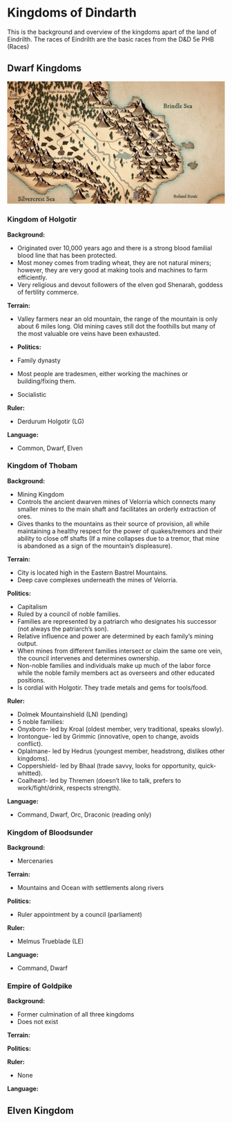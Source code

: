 # Kingdoms of Dindarth
This is the background and overview of the kingdoms apart of the land of Eindrilth. The races of Eindrilth are the basic races from the D&D 5e PHB (Races)

## Dwarf Kingdoms

![alt text](https://github.com/garretthaima/kingdom-of-dindarth/blob/83a4bf256a1eb6cac52ec6609065ec0f416b08af/world-info/images/Bastrel%20Valley.jpg?raw=true)

### Kingdom of Holgotir

**Background:**
- Originated over 10,000 years ago and there is a strong blood familial blood line that has been protected. 
- Most money comes from trading wheat, they are not natural miners; however, they are very good at making tools and machines to farm efficiently.
- Very religious and devout followers of the elven god Shenarah, goddess of fertility commerce.

**Terrain:**
- Valley farmers near an old mountain, the range of the mountain is only about 6 miles long. Old mining caves still dot the foothills but many of the most valuable ore veins have been exhausted.

- **Politics:**
- Family dynasty
- Most people are tradesmen, either working the machines or building/fixing them. 
- Socialistic 

**Ruler:**
- Derdurum Holgotir (LG)

**Language:**
- Common, Dwarf, Elven

### Kingdom of Thobam

**Background:**
- Mining Kingdom
-	Controls the ancient dwarven mines of Velorria which connects many smaller mines to the main shaft and facilitates an orderly extraction of ores.
-	Gives thanks to the mountains as their source of provision, all while maintaining a healthy respect for the power of quakes/tremors and their ability to close off shafts (If a mine collapses due to a tremor, that mine is abandoned as a sign of the mountain’s displeasure).

**Terrain:**
-	City is located high in the Eastern Bastrel Mountains.
-	Deep cave complexes underneath the mines of Velorria.

**Politics:**
- Capitalism
- Ruled by a council of noble families.
- Families are represented by a patriarch who designates his successor (not always the patriarch’s son).
- Relative influence and power are determined by each family’s mining output.
- When mines from different families intersect or claim the same ore vein, the council intervenes and determines ownership.
- Non-noble families and individuals make up much of the labor force while the noble family members act as overseers and other educated positions.
- Is cordial with Holgotir. They trade metals and gems for tools/food.

**Ruler:**
- Dolmek Mountainshield (LN) (pending)
- 5 noble families:
- Onyxborn- led by Kroal (oldest member, very traditional, speaks slowly).
- Irontongue- led by Grimmic (innovative, open to change, avoids conflict).
- Oplalmane- led by Hedrus (youngest member, headstrong, dislikes other kingdoms).
- Coppershield- led by Bhaal (trade savvy, looks for opportunity, quick-whitted).
- Coalheart- led by Thremen (doesn’t like to talk, prefers to work/fight/drink, respects strength).

**Language:**
- Command, Dwarf, Orc, Draconic (reading only)

### Kingdom of Bloodsunder

**Background:**
- Mercenaries

**Terrain:**
- Mountains and Ocean with settlements along rivers

**Politics:**
- Ruler appointment by a council (parliament) 

**Ruler:**
- Melmus Trueblade (LE)

**Language:**
- Command, Dwarf

### Empire of Goldpike

**Background:**
- Former culmination of all three kingdoms
- Does not exist

**Terrain:**

**Politics:**

**Ruler:**
- None

**Language:**

## Elven Kingdom
